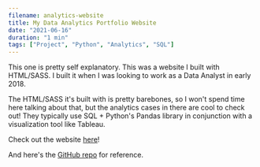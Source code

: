 ```yaml
---
filename: analytics-website
title: My Data Analytics Portfolio Website
date: "2021-06-16"
duration: "1 min"
tags: ["Project", "Python", "Analytics", "SQL"]
---
```


This one is pretty self explanatory. This was a website I built with HTML/SASS. I built it when I was looking to work as a Data Analyst in early 2018.

The HTML/SASS it's built with is pretty barebones, so I won't spend time here talking about that, but the analytics cases in there are cool to check out! They typically use SQL + Python's Pandas library in conjunction with a visualization tool like Tableau.

Check out the website [here](https://www.matthewbellanalytics.com)!

And here's the [GitHub repo](https://github.com/bellmatthewf/bellmatthewf.github.io) for reference.